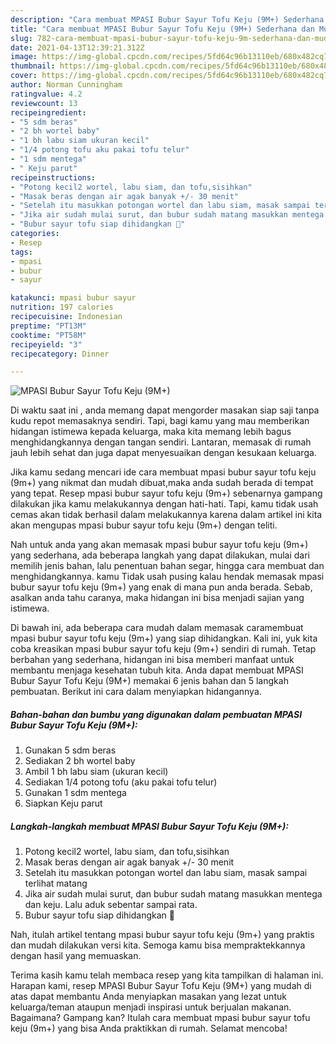 ```yaml
---
description: "Cara membuat MPASI Bubur Sayur Tofu Keju (9M+) Sederhana dan Mudah Dibuat"
title: "Cara membuat MPASI Bubur Sayur Tofu Keju (9M+) Sederhana dan Mudah Dibuat"
slug: 782-cara-membuat-mpasi-bubur-sayur-tofu-keju-9m-sederhana-dan-mudah-dibuat
date: 2021-04-13T12:39:21.312Z
image: https://img-global.cpcdn.com/recipes/5fd64c96b13110eb/680x482cq70/mpasi-bubur-sayur-tofu-keju-9m-foto-resep-utama.jpg
thumbnail: https://img-global.cpcdn.com/recipes/5fd64c96b13110eb/680x482cq70/mpasi-bubur-sayur-tofu-keju-9m-foto-resep-utama.jpg
cover: https://img-global.cpcdn.com/recipes/5fd64c96b13110eb/680x482cq70/mpasi-bubur-sayur-tofu-keju-9m-foto-resep-utama.jpg
author: Norman Cunningham
ratingvalue: 4.2
reviewcount: 13
recipeingredient:
- "5 sdm beras"
- "2 bh wortel baby"
- "1 bh labu siam ukuran kecil"
- "1/4 potong tofu aku pakai tofu telur"
- "1 sdm mentega"
- " Keju parut"
recipeinstructions:
- "Potong kecil2 wortel, labu siam, dan tofu,sisihkan"
- "Masak beras dengan air agak banyak +/- 30 menit"
- "Setelah itu masukkan potongan wortel dan labu siam, masak sampai terlihat matang"
- "Jika air sudah mulai surut, dan bubur sudah matang masukkan mentega dan keju. Lalu aduk sebentar sampai rata."
- "Bubur sayur tofu siap dihidangkan 🙂"
categories:
- Resep
tags:
- mpasi
- bubur
- sayur

katakunci: mpasi bubur sayur 
nutrition: 197 calories
recipecuisine: Indonesian
preptime: "PT13M"
cooktime: "PT58M"
recipeyield: "3"
recipecategory: Dinner

---
```



![MPASI Bubur Sayur Tofu Keju (9M+)](https://img-global.cpcdn.com/recipes/5fd64c96b13110eb/680x482cq70/mpasi-bubur-sayur-tofu-keju-9m-foto-resep-utama.jpg)

Di waktu  saat ini , anda memang dapat mengorder masakan siap saji tanpa kudu repot memasaknya sendiri. Tapi, bagi kamu yang mau memberikan hidangan istimewa kepada keluarga, maka kita memang lebih bagus menghidangkannya dengan tangan sendiri. Lantaran, memasak di rumah jauh lebih sehat dan juga dapat menyesuaikan dengan kesukaan keluarga.

Jika kamu sedang mencari ide cara membuat mpasi bubur sayur tofu keju (9m+) yang nikmat dan mudah dibuat,maka anda sudah berada di tempat yang tepat. Resep mpasi bubur sayur tofu keju (9m+)  sebenarnya gampang dilakukan jika kamu melakukannya dengan hati-hati. Tapi, kamu tidak usah cemas akan tidak berhasil dalam melakukannya 
karena dalam artikel ini kita akan mengupas mpasi bubur sayur tofu keju (9m+) dengan teliti.  



Nah untuk anda yang akan memasak mpasi bubur sayur tofu keju (9m+) yang sederhana, ada beberapa langkah yang dapat dilakukan, mulai dari memilih jenis bahan, lalu penentuan bahan segar, hingga cara membuat dan menghidangkannya. kamu Tidak usah pusing kalau hendak memasak mpasi bubur sayur tofu keju (9m+) yang enak di mana pun anda berada. Sebab, asalkan anda  tahu caranya, maka hidangan ini bisa menjadi sajian yang istimewa.

Di bawah ini, ada beberapa cara mudah dalam memasak caramembuat mpasi bubur sayur tofu keju (9m+) yang siap dihidangkan. Kali ini, yuk kita coba kreasikan mpasi bubur sayur tofu keju (9m+) sendiri di rumah. Tetap berbahan yang sederhana, hidangan ini bisa memberi manfaat untuk membantu menjaga kesehatan tubuh kita. Anda dapat membuat MPASI Bubur Sayur Tofu Keju (9M+) memakai 6 jenis bahan dan 5 langkah pembuatan. Berikut ini cara dalam menyiapkan hidangannya.

<!--inarticleads1-->

##### Bahan-bahan dan bumbu yang digunakan dalam pembuatan MPASI Bubur Sayur Tofu Keju (9M+):

1. Gunakan 5 sdm beras
1. Sediakan 2 bh wortel baby
1. Ambil 1 bh labu siam (ukuran kecil)
1. Sediakan 1/4 potong tofu (aku pakai tofu telur)
1. Gunakan 1 sdm mentega
1. Siapkan  Keju parut




<!--inarticleads2-->

##### Langkah-langkah membuat MPASI Bubur Sayur Tofu Keju (9M+):

1. Potong kecil2 wortel, labu siam, dan tofu,sisihkan
1. Masak beras dengan air agak banyak +/- 30 menit
1. Setelah itu masukkan potongan wortel dan labu siam, masak sampai terlihat matang
1. Jika air sudah mulai surut, dan bubur sudah matang masukkan mentega dan keju. Lalu aduk sebentar sampai rata.
1. Bubur sayur tofu siap dihidangkan 🙂




Nah, itulah artikel tentang  mpasi bubur sayur tofu keju (9m+)  yang praktis dan mudah dilakukan versi kita. Semoga kamu bisa mempraktekkannya dengan hasil yang memuaskan. 

Terima kasih kamu telah membaca resep yang kita tampilkan di halaman ini. Harapan kami, resep  MPASI Bubur Sayur Tofu Keju (9M+) yang mudah di atas dapat membantu Anda menyiapkan masakan yang lezat untuk keluarga/teman ataupun menjadi inspirasi untuk berjualan makanan. Bagaimana? Gampang kan? Itulah cara membuat mpasi bubur sayur tofu keju (9m+) yang bisa Anda praktikkan di rumah. Selamat mencoba!

